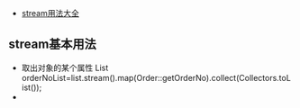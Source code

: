- [stream用法大全](https://www.cnblogs.com/owenma/p/12207330.html)
## stream基本用法
- 取出对象的某个属性 List orderNoList=list.stream().map(Order::getOrderNo).collect(Collectors.toList());
- 
